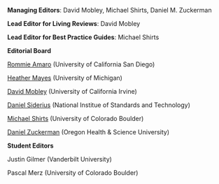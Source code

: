 **Managing Editors**: David Mobley, Michael Shirts, Daniel M. Zuckerman

**Lead Editor for Living Reviews**: David Mobley

**Lead Editor for Best Practice Guides**: Michael Shirts

**Editorial Board**

[Rommie Amaro](https://amarolab.ucsd.edu/) (University of California San Diego)

[Heather Mayes](http://cheresearch.engin.umich.edu/mayes/team/) (University of Michigan)

[David Mobley](https://mobleylab.org/) (University of California Irvine)

[Daniel Siderius](https://www.nist.gov/people/daniel-siderius) (National Institue of Standards and Technology)

[Michael Shirts](https://www.colorado.edu/lab/shirtsgroup/) (University of Colorado Boulder)

[Daniel Zuckerman](http://www.ohsuwelcome.com/xd/education/schools/school-of-medicine/departments/basic-science-departments/biomedical-engineering/bme-labs/zuckerman-lab/index.cfm) (Oregon Health & Science University)

**Student Editors**

Justin Gilmer (Vanderbilt University)

Pascal Merz (University of Colorado Boulder)

